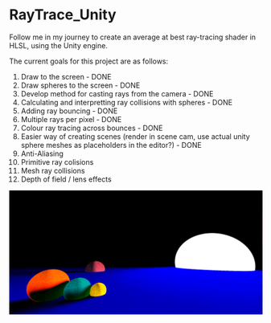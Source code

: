 # RayTrace_Unity

Follow me in my journey to create an average at best ray-tracing shader in HLSL, using the Unity engine.

The current goals for this project are as follows:

1. Draw to the screen - DONE
2. Draw spheres to the screen - DONE
3. Develop method for casting rays from the camera - DONE
4. Calculating and interpretting ray collisions with spheres - DONE
5. Adding ray bouncing - DONE
6. Multiple rays per pixel - DONE
7. Colour ray tracing across bounces - DONE
8. Easier way of creating scenes (render in scene cam, use actual unity sphere meshes as placeholders in the editor?) - DONE
9. Anti-Aliasing
10. Primitive ray colisions
11. Mesh ray collisions
12. Depth of field / lens effects

![Basic raytraced scene using current renderer](screenShots/basicSpheres.png)
